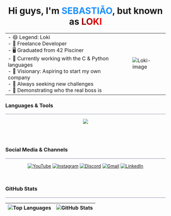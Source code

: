 <h1 align="center">
  Hi guys, I'm <span style="color: dodgerblue; font-weight: bold;">SEBASTIÃO</span>, but known as <span style="background: linear-gradient(to right, darkred, red); -webkit-background-clip: text; color: transparent; font-weight: bold;">LOKI</span>
</h1>

<table style="border-collapse: collapse; width: 100%; text-align: left; border: none">
  <tr>
    <td style="vertical-align: top; padding-right: 20px; border: none;">
      - 😄 Legend: Loki <br>
      - 🔭 Freelance Developer <br>
      - 🖥️ Graduated from 42 Pisciner <br>
      - 🌱 Currently working with the C & Python languages <br>
      - 🚀 Visionary: Aspiring to start my own company <br>
      - 💪 Always seeking new challenges <br>
      - 👊 Demonstrating who the real boss is
    </td>
    <td style="border: none;">
      <img src="https://raw.githubusercontent.com/MicaelliMedeiros/micaellimedeiros/master/image/computer-illustration.png" alt="Loki-image" style="max-width: 600px; height: auto;" />
    </td>
  </tr>
</table>

### Languages & Tools

<hr style="background: rgb(100, 100, 150, 0.4); height: 2px; border: none;">

<div align="center">
  <a href="https://skillicons.dev">
    <img src="https://skillicons.dev/icons?i=c,cs,cpp,html,css,js,ts,java,python,git,github,bash,vscode,figma,markdown,mysql,php,nodejs,react,laravel,bootstrap,postman,sublime" />
  </a>
</div>

<br><br>

### Social Media & Channels

<hr style="background: rgb(100, 100, 150, 0.4); height: 2px; border: none;">

<div align="center">

  [![YouTube](https://img.shields.io/badge/YouTube-FF0000?style=for-the-badge&logo=youtube&logoColor=white)](https://www.youtube.com)
  [![Instagram](https://img.shields.io/badge/-Instagram-%23E4405F?style=for-the-badge&logo=instagram&logoColor=white)](https://www.instagram.com/agentehackers/)
  [![Discord](https://img.shields.io/badge/Discord-7289DA?style=for-the-badge&logo=discord&logoColor=white)](https://discord.com/channels/)
  [![Gmail](https://img.shields.io/badge/-Gmail-%23333?style=for-the-badge&logo=gmail&logoColor=white)](mailto:your-email@example.com)
  [![LinkedIn](https://img.shields.io/badge/-LinkedIn-%230077B5?style=for-the-badge&logo=linkedin&logoColor=white)](https://www.linkedin.com/in/sebasti%C3%A3o-de-carvalho-26035b253/)
</div>

<br>

### GitHub Stats

<hr style="background: rgb(100, 100, 150, 0.4); height: 2px; border: none;">

<div align="center">

  | ![Top Languages](https://github-readme-stats.vercel.app/api/top-langs?username=Disaster-Loki&show_icons=true&locale=en&layout=compact&theme=dracula) | ![GitHub Stats](https://github-readme-stats.vercel.app/api?username=Disaster-Loki&show_icons=true&locale=en&theme=dracula) |
  | --- | --- |
</div>
